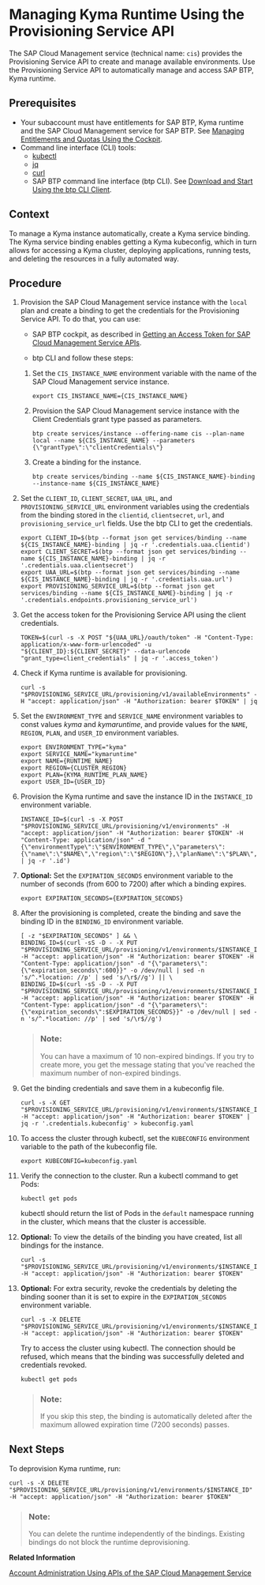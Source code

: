 <!-- loiof4afb1a4afa64405995815e3f181d89a -->

# Managing Kyma Runtime Using the Provisioning Service API

The SAP Cloud Management service \(technical name: `cis`\) provides the Provisioning Service API to create and manage available environments. Use the Provisioning Service API to automatically manage and access SAP BTP, Kyma runtime.



<a name="loiof4afb1a4afa64405995815e3f181d89a__prereq_ntr_t3n_ldc"/>

## Prerequisites

-   Your subaccount must have entitlements for SAP BTP, Kyma runtime and the SAP Cloud Management service for SAP BTP. See [Managing Entitlements and Quotas Using the Cockpit](managing-entitlements-and-quotas-using-the-cockpit-c824874.md).
-   Command line interface \(CLI\) tools:
    -   [kubectl](https://kubernetes.io/docs/reference/kubectl/)
    -   [jq](https://jqlang.github.io/jq/)
    -   [curl](https://curl.se/)
    -   SAP BTP command line interface \(btp CLI\). See [Download and Start Using the btp CLI Client](download-and-start-using-the-btp-cli-client-8a8f17f.md#loio8a8f17f5fd334fb583438edbd831d506).




## Context

To manage a Kyma instance automatically, create a Kyma service binding. The Kyma service binding enables getting a Kyma kubeconfig, which in turn allows for accessing a Kyma cluster, deploying applications, running tests, and deleting the resources in a fully automated way.



## Procedure

1.  Provision the SAP Cloud Management service instance with the `local` plan and create a binding to get the credentials for the Provisioning Service API. To do that, you can use:

    -   SAP BTP cockpit, as described in [Getting an Access Token for SAP Cloud Management Service APIs](getting-an-access-token-for-sap-cloud-management-service-apis-3670474.md).

    -   btp CLI and follow these steps:


    1.  Set the `CIS_INSTANCE_NAME` environment variable with the name of the SAP Cloud Management service instance.

        ```
        export CIS_INSTANCE_NAME={CIS_INSTANCE_NAME}
        ```

    2.  Provision the SAP Cloud Management service instance with the Client Credentials grant type passed as parameters.

        ```
        btp create services/instance --offering-name cis --plan-name local --name ${CIS_INSTANCE_NAME} --parameters {\"grantType\":\"clientCredentials\"}
        ```

    3.  Create a binding for the instance.

        ```
        btp create services/binding --name ${CIS_INSTANCE_NAME}-binding --instance-name ${CIS_INSTANCE_NAME}
        ```


2.  Set the `CLIENT_ID`, `CLIENT_SECRET`, `UAA_URL`, and `PROVISIONING_SERVICE_URL` environment variables using the credentials from the binding stored in the `clientid`, `clientsecret`, `url`, and `provisioning_service_url` fields. Use the btp CLI to get the credentials.

    ```
    export CLIENT_ID=$(btp --format json get services/binding --name ${CIS_INSTANCE_NAME}-binding | jq -r '.credentials.uaa.clientid')
    export CLIENT_SECRET=$(btp --format json get services/binding --name ${CIS_INSTANCE_NAME}-binding | jq -r '.credentials.uaa.clientsecret')
    export UAA_URL=$(btp --format json get services/binding --name ${CIS_INSTANCE_NAME}-binding | jq -r '.credentials.uaa.url')
    export PROVISIONING_SERVICE_URL=$(btp --format json get services/binding --name ${CIS_INSTANCE_NAME}-binding | jq -r '.credentials.endpoints.provisioning_service_url')
    ```

3.  Get the access token for the Provisioning Service API using the client credentials.

    ```
    TOKEN=$(curl -s -X POST "${UAA_URL}/oauth/token" -H "Content-Type: application/x-www-form-urlencoded" -u "${CLIENT_ID}:${CLIENT_SECRET}" --data-urlencode "grant_type=client_credentials" | jq -r '.access_token')
    ```

4.  Check if Kyma runtime is available for provisioning.

    ```
    curl -s "$PROVISIONING_SERVICE_URL/provisioning/v1/availableEnvironments" -H "accept: application/json" -H "Authorization: bearer $TOKEN" | jq
    ```

5.  Set the `ENVIRONMENT_TYPE` and `SERVICE_NAME` environment variables to const values *kyma* and *kymaruntime*, and provide values for the `NAME`, `REGION`, `PLAN`, and `USER_ID` environment variables.

    ```
    export ENVIRONMENT_TYPE="kyma"
    export SERVICE_NAME="kymaruntime"
    export NAME={RUNTIME_NAME}
    export REGION={CLUSTER_REGION}
    export PLAN={KYMA_RUNTIME_PLAN_NAME}
    export USER_ID={USER_ID}
    ```

6.  Provision the Kyma runtime and save the instance ID in the `INSTANCE_ID` environment variable.

    ```
    INSTANCE_ID=$(curl -s -X POST "$PROVISIONING_SERVICE_URL/provisioning/v1/environments" -H "accept: application/json" -H "Authorization: bearer $TOKEN" -H "Content-Type: application/json" -d "{\"environmentType\":\"$ENVIRONMENT_TYPE\",\"parameters\":{\"name\":\"$NAME\",\"region\":\"$REGION\"},\"planName\":\"$PLAN\",\"serviceName\":\"$SERVICE_NAME\",\"user\":\"$USER_ID\"}" | jq -r '.id')
    ```

7.  **Optional:** Set the `EXPIRATION_SECONDS` environment variable to the number of seconds \(from 600 to 7200\) after which a binding expires.

    ```
    export EXPIRATION_SECONDS={EXPIRATION_SECONDS}
    ```

8.  After the provisioning is completed, create the binding and save the binding ID in the `BINDING_ID` environment variable.

    ```
    [ -z "$EXPIRATION_SECONDS" ] && \
    BINDING_ID=$(curl -sS -D - -X PUT "$PROVISIONING_SERVICE_URL/provisioning/v1/environments/$INSTANCE_ID/bindings" -H "accept: application/json" -H "Authorization: bearer $TOKEN" -H "Content-Type: application/json" -d "{\"parameters\":{\"expiration_seconds\":600}}" -o /dev/null | sed -n 's/^.*location: //p' | sed 's/\r$//g') || \
    BINDING_ID=$(curl -sS -D - -X PUT "$PROVISIONING_SERVICE_URL/provisioning/v1/environments/$INSTANCE_ID/bindings" -H "accept: application/json" -H "Authorization: bearer $TOKEN" -H "Content-Type: application/json" -d "{\"parameters\":{\"expiration_seconds\":$EXPIRATION_SECONDS}}" -o /dev/null | sed -n 's/^.*location: //p' | sed 's/\r$//g')
    ```

    > ### Note:  
    > You can have a maximum of 10 non-expired bindings. If you try to create more, you get the message stating that you've reached the maximum number of non-expired bindings.

9.  Get the binding credentials and save them in a kubeconfig file.

    ```
    curl -s -X GET "$PROVISIONING_SERVICE_URL/provisioning/v1/environments/$INSTANCE_ID/bindings/$BINDING_ID" -H "accept: application/json" -H "Authorization: bearer $TOKEN" | jq -r '.credentials.kubeconfig' > kubeconfig.yaml
    ```

10. To access the cluster through kubectl, set the `KUBECONFIG` environment variable to the path of the kubeconfig file.

    ```
    export KUBECONFIG=kubeconfig.yaml
    ```

11. Verify the connection to the cluster. Run a kubectl command to get Pods:

    ```
    kubectl get pods
    ```

    kubectl should return the list of Pods in the `default` namespace running in the cluster, which means that the cluster is accessible.

12. **Optional:** To view the details of the binding you have created, list all bindings for the instance.

    ```
    curl -s "$PROVISIONING_SERVICE_URL/provisioning/v1/environments/$INSTANCE_ID/bindings" -H "accept: application/json" -H "Authorization: bearer $TOKEN"
    ```

13. **Optional:** For extra security, revoke the credentials by deleting the binding sooner than it is set to expire in the `EXPIRATION_SECONDS` environment variable.

    ```
    curl -s -X DELETE "$PROVISIONING_SERVICE_URL/provisioning/v1/environments/$INSTANCE_ID/bindings/$BINDING_ID" -H "accept: application/json" -H "Authorization: bearer $TOKEN"
    ```

    Try to access the cluster using kubectl. The connection should be refused, which means that the binding was successfully deleted and credentials revoked.

    ```
    kubectl get pods
    ```

    > ### Note:  
    > If you skip this step, the binding is automatically deleted after the maximum allowed expiration time \(7200 seconds\) passes.




<a name="loiof4afb1a4afa64405995815e3f181d89a__postreq_f2p_2ns_ldc"/>

## Next Steps

To deprovision Kyma runtime, run:

```
curl -s -X DELETE "$PROVISIONING_SERVICE_URL/provisioning/v1/environments/$INSTANCE_ID" -H "accept: application/json" -H "Authorization: bearer $TOKEN"
```

> ### Note:  
> You can delete the runtime independently of the bindings. Existing bindings do not block the runtime deprovisioning.

**Related Information**  


[Account Administration Using APIs of the SAP Cloud Management Service](account-administration-using-apis-of-the-sap-cloud-management-service-17b6a17.md "Provides information about using the APIs of the SAP Cloud Management service for SAP BTP (technical name: cis) to manage some of the administrative operations in your accounts.")

